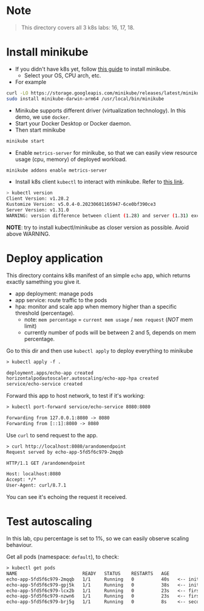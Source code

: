 
# Note
> This directory covers all 3 k8s labs: 16, 17, 18.

# Install minikube
- If you didn't have k8s yet, follow [this guide](https://minikube.sigs.k8s.io/docs/start) to install minikube.
  - Select your OS, CPU arch, etc.
- For example

```bash
curl -LO https://storage.googleapis.com/minikube/releases/latest/minikube-darwin-arm64
sudo install minikube-darwin-arm64 /usr/local/bin/minikube
```
- Minikube supports different driver (virtualization technology). In this demo, we use `docker`.
- Start your Docker Desktop or Docker daemon.
- Then start minikube

```bash
minikube start
```

- Enable `metrics-server` for minikube, so that we can easily view resource usage (cpu, memory) of deployed workload.
```bash
minikube addons enable metrics-server
```

- Install k8s client `kubectl` to interact with minikube. Refer to [this link](https://kubernetes.io/docs/tasks/tools/#kubectl).

```bash
> kubectl version
Client Version: v1.28.2
Kustomize Version: v5.0.4-0.20230601165947-6ce0bf390ce3
Server Version: v1.31.0
WARNING: version difference between client (1.28) and server (1.31) exceeds the supported minor version skew of +/-1

```

__NOTE__: try to install kubectl/minikube as closer version as possible. Avoid above WARNING.


# Deploy application
This directory contains k8s manifest of an simple `echo` app, which returns exactly samething you give it.
- app deployment: manage pods
- app service: route traffic to the pods
- hpa: monitor and scale app when memory higher than a specific threshold (percentage).
  - note: `mem percentage` = `current mem usage` / `mem request` (_NOT_ mem limit)
  - currently number of pods will be between 2 and 5, depends on mem percentage.

Go to this dir and then use `kubectl apply` to deploy everything to minikube

```txt
> kubectl apply -f .

deployment.apps/echo-app created
horizontalpodautoscaler.autoscaling/echo-app-hpa created
service/echo-service created

```

Forward this app to host network, to test if it's working:

```txt
> kubectl port-forward service/echo-service 8080:8080

Forwarding from 127.0.0.1:8080 -> 8080
Forwarding from [::1]:8080 -> 8080
```

Use `curl` to send request to the app.

```txt
> curl http://localhost:8080/arandomendpoint
Request served by echo-app-5fd5f6c979-2mqqb

HTTP/1.1 GET /arandomendpoint

Host: localhost:8080
Accept: */*
User-Agent: curl/8.7.1

```

You can see it's echoing the request it received.

# Test autoscaling
In this lab, cpu percentage is set to 1%, so we can easily observe scaling behaviour.

Get all pods (namespace: `default`), to check:

```txt
> kubectl get pods
NAME                        READY   STATUS    RESTARTS   AGE
echo-app-5fd5f6c979-2mqqb   1/1     Running   0          40s   <-- initial
echo-app-5fd5f6c979-gpj5k   1/1     Running   0          38s   <-- initial
echo-app-5fd5f6c979-lcx2b   1/1     Running   0          23s   <-- first scaling (because mem percentage > 1 %)
echo-app-5fd5f6c979-nzwn6   1/1     Running   0          23s   <-- first scaling (because mem percentage > 1 %)
echo-app-5fd5f6c979-brj5g   1/1     Running   0          8s    <-- second scaling

```
